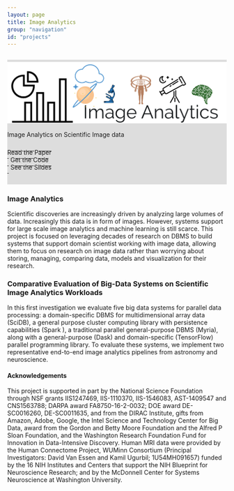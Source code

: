 ```yaml
---
layout: page
title: Image Analytics
group: "navigation"
id: "projects"
---
```


<link href="https://maxcdn.bootstrapcdn.com/bootstrap/3.3.6/css/bootstrap.min.css" rel="stylesheet">

<div class="jumbotron" style="background-image: none; background-color: #ddd; background-size: cover; height: auto; padding: 5px 0 10px 0; margin-top: 2em">
  <img src="imageAnal.png" alt="Logo" style="width: 40rem" />
  <p>Image Analytics on Scientific Image data</p>
  <p>
  	<a class="btn btn-primary btn-lg label-primary" href="p1290-mehta.pdf" role="button" style="width: 180px;"><span style="position: relative; top:10px">Read the Paper</span><br/><small>&nbsp;</small></a>
    <a class="btn btn-primary btn-lg label-primary" href="https://github.com/uwdb/image_analytics" role="button" style="width: 180px;"><span style="position: relative; top:10px">Get the Code</span><br/><small>&nbsp;</small></a>
    <a class="btn btn-primary btn-lg label-primary" href="Image_anal_VLDB-2017.pdf" role="button" style="width: 180px;"><span style="position: relative; top:10px">See the Slides</span><br/><small>&nbsp;</small></a>
  </p>
</div>

### Image Analytics
Scientific discoveries are increasingly driven by analyzing large volumes of data. Increasingly
this data is in form of images. However, systems support for large scale image analytics
 and machine learning is still scarce.  This project is focused on leveraging decades of research on DBMS to
  build systems that support domain scientist working with image data, allowing them to focus on research on
  image data rather than worrying about storing, managing, comparing data, models and visualization for their
  research.

### Comparative Evaluation of Big-Data Systems on Scientific Image Analytics Workloads
In this first investigation we evaluate five big data systems
for parallel data processing: a domain-specific DBMS
for multidimensional array data (SciDB), a general purpose
cluster computing library with persistence capabilities
(Spark ), a traditional parallel general-purpose
DBMS (Myria), along with a general-purpose
(Dask) and domain-specific (TensorFlow) parallel programming
library. To evaluate these systems, we implement two representative
end-to-end image analytics pipelines from astronomy
and neuroscience.


#### Acknowledgements
This project is supported in part by
the National Science Foundation through NSF grants IIS1247469,
IIS-1110370, IIS-1546083, AST-1409547 and CNS1563788;
DARPA award FA8750-16-2-0032; DOE award
DE-SC0016260, DE-SC0011635, and from the DIRAC Institute,
gifts from Amazon, Adobe, Google, the Intel Science
and Technology Center for Big Data, award from the Gordon
and Betty Moore Foundation and the Alfred P Sloan Foundation,
and the Washington Research Foundation Fund for
Innovation in Data-Intensive Discovery. Human MRI data
were provided by the Human Connectome Project, WUMinn
Consortium (Principal Investigators: David Van Essen
and Kamil Ugurbil; 1U54MH091657) funded by the 16 NIH
Institutes and Centers that support the NIH Blueprint for
Neuroscience Research; and by the McDonnell Center for
Systems Neuroscience at Washington University.

&nbsp;
